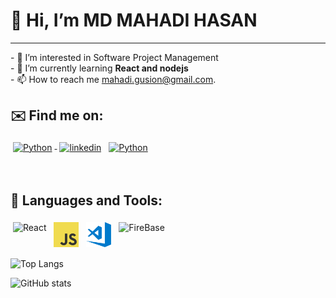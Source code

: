 <h1>👋 Hi, I’m MD MAHADI HASAN</h1>
<hr>
- 👀 I’m interested in Software Project Management <br>
- 🌱 I’m currently learning <strong>React and nodejs</strong><br>
- 📫 How to reach me <a href="mailto:mahadi.gusion@gmail.com">mahadi.gusion@gmail.com</a>.<br>

## ✉️ Find me on:


<p>
 <a href="https://www.facebook.com/mahadihanshan/" target="_blank" rel="noopener noreferrer"> <img src="https://cdn3.iconfinder.com/data/icons/glypho-social-and-other-logos/64/logo-facebook-512.png" alt="Python" height="40" style="vertical-align:top; margin:4px"> </a>
 <a href="https://linkedin.com/in/mahadihanshan" target="_blank" rel="noopener noreferrer"> <img src="https://cdn.jsdelivr.net/npm/simple-icons@v3/icons/linkedin.svg" alt="linkedin" height="40" style="vertical-align:top; margin:4px"></a>
 <a href="mailto:mahadi.gusion@gmail.com"> <img src="https://cdn.jsdelivr.net/npm/simple-icons@v3/icons/gmail.svg" alt="Python" height="40" style="vertical-align:top; margin:4px"></a>
</p>

<br />

## 🧰 Languages and Tools:
<p>
<img src="https://ensocore.com/media/61/reactjs-logo-sticker%20%281%29.jpg" alt="React" height="40" style="vertical-align:top; margin:4px">
<img src="https://raw.githubusercontent.com/github/explore/80688e429a7d4ef2fca1e82350fe8e3517d3494d/topics/javascript/javascript.png" alt="Javascript" height="40" style="vertical-align:top; margin:4px">
<img src="https://raw.githubusercontent.com/github/explore/80688e429a7d4ef2fca1e82350fe8e3517d3494d/topics/visual-studio-code/visual-studio-code.png" alt="VS Code" height="40" style="vertical-align:top; margin:4px">
  <img src="https://firebase.google.com/images/brand-guidelines/logo-standard.png" alt="FireBase" height="40" style="vertical-align:top; margin:4px">
</p>

![Top Langs](https://github-readme-stats.vercel.app/api/top-langs/?username=mahadihpu&theme=tokyonight)

![GitHub stats](https://github-readme-stats.vercel.app/api?username=mahadihpu&show_icons=true&theme=tokyonight)
